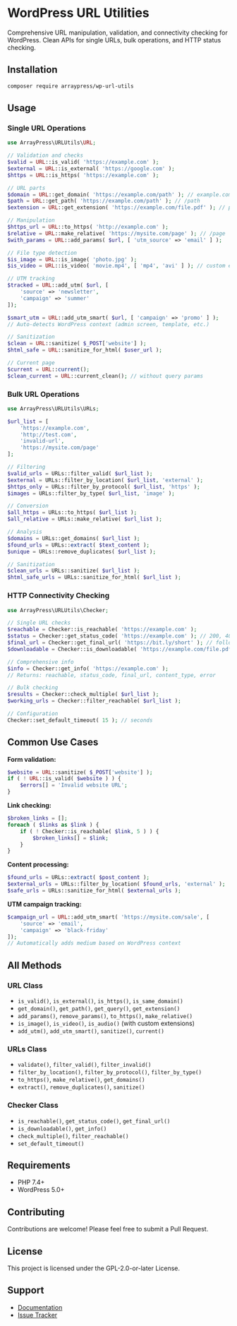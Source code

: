 # WordPress URL Utilities

Comprehensive URL manipulation, validation, and connectivity checking for WordPress. Clean APIs for single URLs, bulk operations, and HTTP status checking.

## Installation

```bash
composer require arraypress/wp-url-utils
```

## Usage

### Single URL Operations

```php
use ArrayPress\URLUtils\URL;

// Validation and checks
$valid = URL::is_valid( 'https://example.com' );
$external = URL::is_external( 'https://google.com' );
$https = URL::is_https( 'https://example.com' );

// URL parts
$domain = URL::get_domain( 'https://example.com/path' ); // example.com
$path = URL::get_path( 'https://example.com/path' ); // /path
$extension = URL::get_extension( 'https://example.com/file.pdf' ); // pdf

// Manipulation
$https_url = URL::to_https( 'http://example.com' );
$relative = URL::make_relative( 'https://mysite.com/page' ); // /page
$with_params = URL::add_params( $url, [ 'utm_source' => 'email' ] );

// File type detection
$is_image = URL::is_image( 'photo.jpg' );
$is_video = URL::is_video( 'movie.mp4', [ 'mp4', 'avi' ] ); // custom extensions

// UTM tracking
$tracked = URL::add_utm( $url, [
    'source' => 'newsletter',
    'campaign' => 'summer'
]);

$smart_utm = URL::add_utm_smart( $url, [ 'campaign' => 'promo' ] );
// Auto-detects WordPress context (admin screen, template, etc.)

// Sanitization
$clean = URL::sanitize( $_POST['website'] );
$html_safe = URL::sanitize_for_html( $user_url );

// Current page
$current = URL::current();
$clean_current = URL::current_clean(); // without query params
```

### Bulk URL Operations

```php
use ArrayPress\URLUtils\URLs;

$url_list = [
    'https://example.com',
    'http://test.com',
    'invalid-url',
    'https://mysite.com/page'
];

// Filtering
$valid_urls = URLs::filter_valid( $url_list );
$external = URLs::filter_by_location( $url_list, 'external' );
$https_only = URLs::filter_by_protocol( $url_list, 'https' );
$images = URLs::filter_by_type( $url_list, 'image' );

// Conversion
$all_https = URLs::to_https( $url_list );
$all_relative = URLs::make_relative( $url_list );

// Analysis
$domains = URLs::get_domains( $url_list );
$found_urls = URLs::extract( $text_content );
$unique = URLs::remove_duplicates( $url_list );

// Sanitization
$clean_urls = URLs::sanitize( $url_list );
$html_safe_urls = URLs::sanitize_for_html( $url_list );
```

### HTTP Connectivity Checking

```php
use ArrayPress\URLUtils\Checker;

// Single URL checks
$reachable = Checker::is_reachable( 'https://example.com' );
$status = Checker::get_status_code( 'https://example.com' ); // 200, 404, etc.
$final_url = Checker::get_final_url( 'https://bit.ly/short' ); // follows redirects
$downloadable = Checker::is_downloadable( 'https://example.com/file.pdf' );

// Comprehensive info
$info = Checker::get_info( 'https://example.com' );
// Returns: reachable, status_code, final_url, content_type, error

// Bulk checking
$results = Checker::check_multiple( $url_list );
$working_urls = Checker::filter_reachable( $url_list );

// Configuration
Checker::set_default_timeout( 15 ); // seconds
```

## Common Use Cases

**Form validation:**
```php
$website = URL::sanitize( $_POST['website'] );
if ( ! URL::is_valid( $website ) ) {
    $errors[] = 'Invalid website URL';
}
```

**Link checking:**
```php
$broken_links = [];
foreach ( $links as $link ) {
    if ( ! Checker::is_reachable( $link, 5 ) ) {
        $broken_links[] = $link;
    }
}
```

**Content processing:**
```php
$found_urls = URLs::extract( $post_content );
$external_urls = URLs::filter_by_location( $found_urls, 'external' );
$safe_urls = URLs::sanitize_for_html( $external_urls );
```

**UTM campaign tracking:**
```php
$campaign_url = URL::add_utm_smart( 'https://mysite.com/sale', [
    'source' => 'email',
    'campaign' => 'black-friday'
]);
// Automatically adds medium based on WordPress context
```

## All Methods

### URL Class
- `is_valid()`, `is_external()`, `is_https()`, `is_same_domain()`
- `get_domain()`, `get_path()`, `get_query()`, `get_extension()`
- `add_params()`, `remove_params()`, `to_https()`, `make_relative()`
- `is_image()`, `is_video()`, `is_audio()` (with custom extensions)
- `add_utm()`, `add_utm_smart()`, `sanitize()`, `current()`

### URLs Class
- `validate()`, `filter_valid()`, `filter_invalid()`
- `filter_by_location()`, `filter_by_protocol()`, `filter_by_type()`
- `to_https()`, `make_relative()`, `get_domains()`
- `extract()`, `remove_duplicates()`, `sanitize()`

### Checker Class
- `is_reachable()`, `get_status_code()`, `get_final_url()`
- `is_downloadable()`, `get_info()`
- `check_multiple()`, `filter_reachable()`
- `set_default_timeout()`

## Requirements

- PHP 7.4+
- WordPress 5.0+

## Contributing

Contributions are welcome! Please feel free to submit a Pull Request.

## License

This project is licensed under the GPL-2.0-or-later License.

## Support

- [Documentation](https://github.com/arraypress/wp-url-utils)
- [Issue Tracker](https://github.com/arraypress/wp-url-utils/issues)